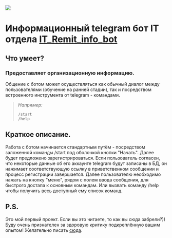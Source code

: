 ![](https://cdn1.ozone.ru/s3/multimedia-i/s250/6024599610.jpg)
# Информационный telegram бот IT отдела [IT_Remit_info_bot](https://t.me/IT_Remit_info_bot)

## Что умеет?
### Предоставляет организационную информацию.
Общение с ботом может осуществляться как обычный диалог между пользователями (обучение на ранней стадии), так и посредством встроенного инструмента от telegram - командами. 
        
> *Например:*
>```
>/start
>/help
>```
>

## Краткое описание.
Работа с ботом начинается стандартным путём - посредством заложенной команды /start под оболочкой кнопки "Начать". Далее будет предложено зарегистрироваться. Если пользователь согласен, что некоторые данные об его аккаунте telegram будут записаны в БД, он нажимает соответствующую ссылку в приветственном сообщении и процесс регистрации завершается.
 Далее пользователю необходимо нажать на кнопку "меню", рядом с полем ввода сообщения, для быстрого достапа к основным командам. Или вызвать команду /help чтобы получить весь доступный ему список команд.
 
 ## P.S.
Это мой первый проект. Если вы это читаете, то как вы сюда забрели?))
Буду очень признателен за здоровую критику подкреплённую вашим опытом! Желательно писать [сюда](https://t.me/savenko_nikita).